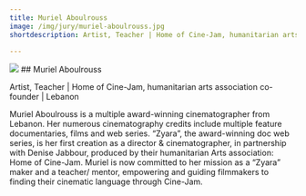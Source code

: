 ```yaml
---
title: Muriel Aboulrouss
image: /img/jury/muriel-aboulrouss.jpg
shortdescription: Artist, Teacher | Home of Cine-Jam, humanitarian arts association co-founder | Lebanon

---
```

<img src="/img/jury/muriel-aboulrouss.jpg">
## Muriel Aboulrouss

Artist, Teacher | Home of Cine-Jam, humanitarian arts association co-founder | Lebanon

Muriel Aboulrouss is a multiple award-winning cinematographer from Lebanon. Her numerous cinematography credits include multiple feature documentaries, films and web series. “Zyara”, the award-winning doc web series, is her first creation as a director & cinematographer, in partnership with Denise Jabbour, produced by their humanitarian Arts association: Home of Cine-Jam. Muriel is now committed to her mission as a “Zyara” maker and a teacher/ mentor, empowering and guiding filmmakers to finding their cinematic language through Cine-Jam.

 



